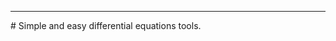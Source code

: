 <p align="center><img src="ahmath.png" alt="ahmath-logo" /></p>
<hr>
# Simple and easy differential equations tools.
